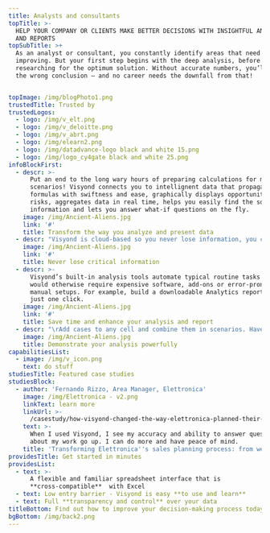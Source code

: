 ```yaml
---
title: Analysts and consultants
topTitle: >-
  HELP YOUR COMPANY OR CLIENTS MAKE BETTER DECISIONS WITH INSIGHTFUL ANALYSIS
  AND REPORTS
topSubTitle: >+
  As an analyst or consultant, you constantly identify areas that need
  improving. But your first step begins with the deep analysis, before
  researching for the optimum solution. Without accurate numbers, you’ll draw
  the wrong conclusion – and no career needs the downfall from that!


topImage: /img/blogPhoto1.png
trustedTitle: Trusted by
trustedLogos:
  - logo: /img/v_elt.png
  - logo: /img/v_deloitte.png
  - logo: /img/v_abrt.png
  - logo: /img/elearn2.png
  - logo: /img/datadvance-logo black and white 15.png
  - logo: /img/logo_cy4gate black and white 25.png
infoBlockFirst:
  - descr: >-
      Put an end to the long wary hours of preparing calculations for multiple
      scenarios! Visyond connects you to intellignent data that propagates your
      formulas with swiftness and ease, graphically displays opportunities and
      risks, aggregates data in real time, helps you easily find the source of
      information and lets you answer what-if questions on the fly.
    image: /img/Ancient-Aliens.jpg
    link: '#'
    title: Transform the way you analyze and present data
  - descr: "Visyond is cloud-based so you never lose information, you can manage and transfer team knowledge easily (no more spreadsheets kept on someone’s desktop), and eliminate dependency from the model creator by sharing your models and analysis.\r It’s been designed to never break formulae or lose your teams’ work, tracking their input and changes."
    image: /img/Ancient-Aliens.jpg
    link: '#'
    title: Never lose critical information
  - descr: >-
      Visyond’s built-in analysis tools automate typical routine tasks that
      would otherwise require expensive software, add-ons or error-prone lengthy
      manual setups. For example, build a downloadable Analytics report with
      just one click.
    image: /img/Ancient-Aliens.jpg
    link: '#'
    title: Save time and enhance your analysis and report
  - descr: "\rAdd cases to any cell and combine them in scenarios. Have as many scenarios as you like without creating the chaos of multiple files and model versions. Visualise and compare all the scenarios with just a few clicks. \rEvery cell in Visyond is multi-dimensional and like a database."
    image: /img/Ancient-Aliens.jpg
    title: Demonstrate your analysis powerfully
capabilitiesList:
  - image: /img/v_icon.png
    text: do stuff
studiesTitle: Featured case studies
studiesBlock:
  - author: 'Fernando Rizzo, Area Manager, Elettronica'
    image: /img/Elettronica - v2.png
    linkText: learn more
    linkUrl: >-
      /casestudy/how-visyond-changed-the-way-elettronica-planned-their-sales-and-shortened-the-process-from-weeks-to-hours/
    text: >-
      When I used Visyond, I see my accuracy and ability to answer questions
      about my work go up. I can do more and have peace of mind.
    title: 'Transforming Elettronica''s sales planning process: from weeks to hours'
providesTitle: Get started in minutes
providesList:
  - text: >-
      A flexible and familiar spreadsheet interface that is
      **cross-compatible**  with Excel
  - text: Low entry barrier - Visyond is easy **to use and learn**
  - text: Full **transparency and control** over your data
titleBottom: Find out how to improve your decision-making process today
bgBottom: /img/back2.png
---
```



